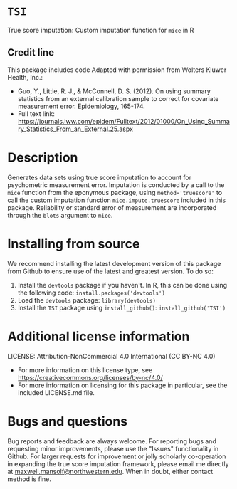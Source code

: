 # `TSI`
True score imputation: Custom imputation function for `mice` in R

## Credit line
This package includes code Adapted with permission from Wolters Kluwer Health, Inc.:
* Guo, Y., Little, R. J., & McConnell, D. S. (2012). On using summary statistics from an external calibration sample to correct for covariate measurement error. Epidemiology, 165-174.
* Full text link: https://journals.lww.com/epidem/Fulltext/2012/01000/On_Using_Summary_Statistics_From_an_External.25.aspx

# Description
Generates data sets using true score imputation to account for psychometric measurement error. Imputation is conducted by a call to the `mice` function from the eponymous package, using `method='truescore'` to call the custom imputation function `mice.impute.truescore` included in this package. Reliability or standard error of measurement are incorporated through the `blots` argument to `mice`.

# Installing from source
We recommend installing the latest development version of this package from Github to ensure use of the latest and greatest version. To do so:
1. Install the `devtools` package if you haven't. In R, this can be done using the following code:
`install.packages('devtools')`
2. Load the `devtools` package:
`library(devtools)`
3. Install the `TSI` package using `install_github()`:
`install_github('TSI')`

# Additional license information
LICENSE: Attribution-NonCommercial 4.0 International (CC BY-NC 4.0)
* For more information on this license type, see https://creativecommons.org/licenses/by-nc/4.0/
* For more information on licensing for this package in particular, see the included LICENSE.md file.

# Bugs and questions
Bug reports and feedback are always welcome. For reporting bugs and requesting minor improvements, please use the "Issues" functionality in Github. For larger requests for improvement or jolly scholarly co-operation in expanding the true score imputation framework, please email me directly at maxwell.mansolf@northwestern.edu. When in doubt, either contact method is fine.
